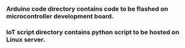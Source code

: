 ### Arduino code directory contains code to be flashed on microcontroller development board.

### IoT script directory contains python script to be hosted on Linux server.
